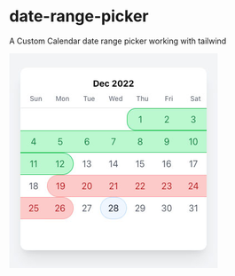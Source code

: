 # date-range-picker

A Custom Calendar date range picker working with tailwind

![alt text](./public/preview.jpg)
